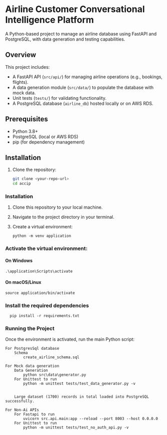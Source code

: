 # Airline Customer Conversational Intelligence Platform

A Python-based project to manage an airline database using FastAPI and PostgreSQL, with data generation and testing capabilities.

## Overview

This project includes:

- A FastAPI API (`src/api/`) for managing airline operations (e.g., bookings, flights).
- A data generation module (`src/data/`) to populate the database with mock data.
- Unit tests (`tests/`) for validating functionality.
- A PostgreSQL database (`airline_db`) hosted locally or on AWS RDS.

## Prerequisites

- Python 3.8+
- PostgreSQL (local or AWS RDS)
- pip (for dependency management)

## Installation

1. Clone the repository:
   ```bash
   git clone <your-repo-url>
   cd accip
   ```

### Installation

1. Clone this repository to your local machine.

2. Navigate to the project directory in your terminal.

3. Create a virtual environment:

   ```
   python -m venv application
   ```

### Activate the virtual environment:

#### On Windows

    .\application\Scripts\activate

#### On macOS/Linux

    source application/bin/activate

### Install the required dependencies

```
  pip install -r requirements.txt
```

### Running the Project

Once the environment is activated, run the main Python script:

    For PostgresSql database
        Schema
            create_airline_schema.sql

    For Mock data generation
        Data Generation
            python src\data\generator.py
        For Unittest to run
            python -m unittest tests/test_data_generator.py -v


        Large dataset (1700) records in total loaded into PostgreSQL successfully.

    For Non-Ai APIs
        For Fastapi to run
            uvicorn src.api.main:app --reload --port 8003 --host 0.0.0.0
        For Unittest to run
            python -m unittest tests/test_no_auth_api.py -v
